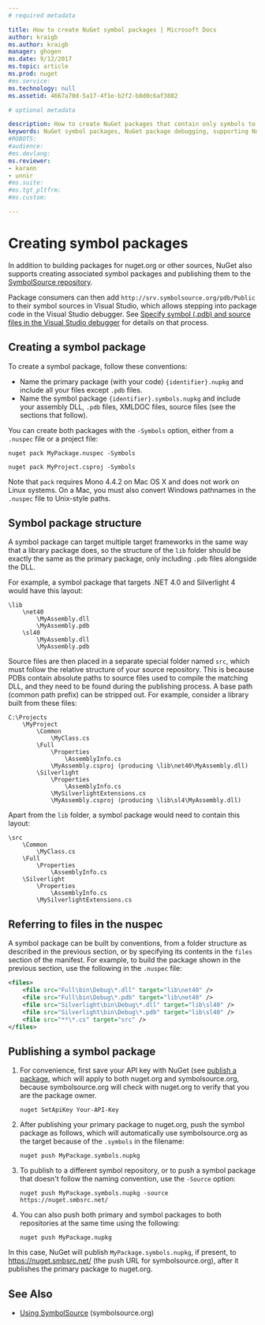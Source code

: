 ```yaml
---
# required metadata

title: How to create NuGet symbol packages | Microsoft Docs
author: kraigb
ms.author: kraigb
manager: ghogen
ms.date: 9/12/2017
ms.topic: article
ms.prod: nuget
#ms.service:
ms.technology: null
ms.assetid: 4667a70d-5a17-4f1e-b2f2-b8d0c6af3882

# optional metadata

description: How to create NuGet packages that contain only symbols to support debugging of other NuGet packages in Visual Studio.
keywords: NuGet symbol packages, NuGet package debugging, supporting NuGet debugging, package symbols, symbol package conventions
#ROBOTS:
#audience:
#ms.devlang:
ms.reviewer:
- karann
- unnir
#ms.suite:
#ms.tgt_pltfrm:
#ms.custom:

---
```


# Creating symbol packages

In addition to building packages for nuget.org or other sources, NuGet also supports creating associated symbol packages and publishing them to the [SymbolSource repository](http://www.symbolsource.org/Public).

Package consumers can then add `http://srv.symbolsource.org/pdb/Public` to their symbol sources in Visual Studio, which allows stepping into package code in the Visual Studio debugger. See [Specify symbol (.pdb) and source files in the Visual Studio debugger](https://docs.microsoft.com/visualstudio/debugger/specify-symbol-dot-pdb-and-source-files-in-the-visual-studio-debugger) for details on that process.


## Creating a symbol package

To create a symbol package, follow these conventions:

- Name the primary package (with your code) `{identifier}.nupkg` and include all your files except `.pdb` files.
- Name the symbol package `{identifier}.symbols.nupkg` and include your assembly DLL, `.pdb` files, XMLDOC files, source files (see the sections that follow).

You can create both packages with the `-Symbols` option, either from a `.nuspec` file or a project file:

```
nuget pack MyPackage.nuspec -Symbols

nuget pack MyProject.csproj -Symbols
```

Note that `pack` requires Mono 4.4.2 on Mac OS X and does not work on Linux systems. On a Mac, you must also convert Windows pathnames in the `.nuspec` file to Unix-style paths.

## Symbol package structure

A symbol package can target multiple target frameworks in the same way that a library package does, so the structure of the `lib` folder should be exactly the same as the primary package, only including `.pdb` files alongside the DLL.

For example, a symbol package that targets .NET 4.0 and Silverlight 4 would have this layout:

    \lib
        \net40
            \MyAssembly.dll
            \MyAssembly.pdb
        \sl40
            \MyAssembly.dll
            \MyAssembly.pdb

Source files are then placed in a separate special folder named `src`, which must follow the relative structure of your source repository. This is because PDBs contain absolute paths to source files used to compile the matching DLL, and they need to be found during the publishing process. A base path (common path prefix) can be stripped out. For example, consider a library built from these files:

    C:\Projects
        \MyProject
            \Common
                \MyClass.cs
            \Full
                \Properties
                    \AssemblyInfo.cs
                \MyAssembly.csproj (producing \lib\net40\MyAssembly.dll)
            \Silverlight
                \Properties
                    \AssemblyInfo.cs
                \MySilverlightExtensions.cs
                \MyAssembly.csproj (producing \lib\sl4\MyAssembly.dll)

Apart from the `lib` folder, a symbol package would need to contain this layout:

    \src
        \Common
            \MyClass.cs
        \Full
            \Properties
                \AssemblyInfo.cs
        \Silverlight
            \Properties
                \AssemblyInfo.cs
            \MySilverlightExtensions.cs

## Referring to files in the nuspec

A symbol package can be built by conventions, from a folder structure as described in the previous section, or by specifying its contents in the `files` section of the manifest. For example, to build the package shown in the previous section, use the following in the `.nuspec` file:

```xml
<files>
    <file src="Full\bin\Debug\*.dll" target="lib\net40" />
    <file src="Full\bin\Debug\*.pdb" target="lib\net40" />
    <file src="Silverlight\bin\Debug\*.dll" target="lib\sl40" />
    <file src="Silverlight\bin\Debug\*.pdb" target="lib\sl40" />
    <file src="**\*.cs" target="src" />
</files>
```

## Publishing a symbol package

1. For convenience, first save your API key with NuGet (see [publish a package](../create-packages/publish-a-package.md), which will apply to both nuget.org and symbolsource.org, because symbolsource.org will check with nuget.org to verify that you are the package owner.

    ```
    nuget SetApiKey Your-API-Key
    ```

1. After publishing your primary package to nuget.org, push the symbol package as follows, which will automatically use symbolsource.org as the target because of the `.symbols` in the filename:

    ```
    nuget push MyPackage.symbols.nupkg
    ```

1. To publish to a different symbol repository, or to push a symbol package that doesn't follow the naming convention, use the `-Source` option:

    ```
    nuget push MyPackage.symbols.nupkg -source https://nuget.smbsrc.net/
    ```

1. You can also push both primary and symbol packages to both repositories at the same time using the following:

    ```
    nuget push MyPackage.nupkg
    ```

In this case, NuGet will publish `MyPackage.symbols.nupkg`, if present, to https://nuget.smbsrc.net/ (the push URL for symbolsource.org), after it publishes the primary package to nuget.org.

## See Also

 - <a href="https://www.symbolsource.org/Public/Wiki/Using" target="_blank">Using SymbolSource</a> (symbolsource.org) 